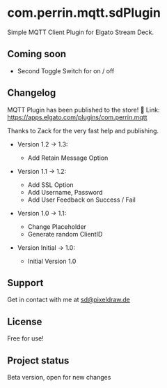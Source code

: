 # com.perrin.mqtt.sdPlugin

Simple MQTT Client Plugin for Elgato Stream Deck.

## Coming soon
- Second Toggle Switch for on / off

## Changelog

MQTT Plugin has been published to the store! 🎉
Link: https://apps.elgato.com/plugins/com.perrin.mqtt

Thanks to Zack for the very fast help and publishing.

- Version 1.2 -> 1.3:
    - Add Retain Message Option

- Version 1.1 -> 1.2:
    - Add SSL Option
    - Add Username, Password
    - Add User Feedback on Success / Fail

- Version 1.0 -> 1.1:
    - Change Placeholder
    - Generate random ClientID

- Version Initial -> 1.0:
    - Initial Version 1.0

## Support
Get in contact with me at sd@pixeldraw.de

## License
Free for use!

## Project status
Beta version, open for new changes

